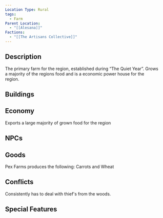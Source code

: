 ```yaml
---
Location Type: Rural
tags:
  - Farm
Parent Location:
  - "[[Alesana]]"
Factions:
  - "[[The Artisans Collective]]"
---
```

## Description

The primary farm for the region, established during “The Quiet Year”. Grows a majority of the regions food and is a economic power house for the region.

## Buildings

## Economy

Exports a large majority of grown food for the region

## NPCs

  

## Goods

Pex Farms produces the following: Carrots and Wheat

## Conflicts

Consistently has to deal with thief's from the woods.

## Special Features